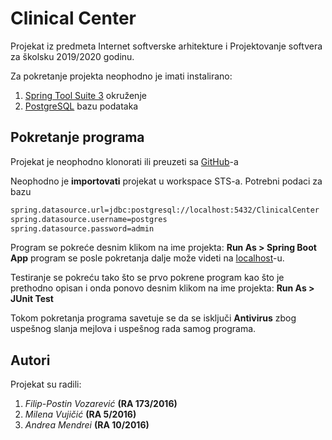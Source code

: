 # Clinical Center

Projekat iz predmeta Internet softverske arhitekture i Projektovanje softvera za školsku 2019/2020 godinu.

Za pokretanje projekta neophodno je imati instalirano:
   1) [Spring Tool Suite 3](https://spring.io/tools3/sts/all) okruženje
   2) [PostgreSQL](https://www.postgresql.org/download/) bazu podataka

## Pokretanje programa

Projekat je neophodno klonorati ili preuzeti sa [GitHub](https://github.com/MilenaVujicic/ClinicalCenter)-a

Neophodno je **importovati** projekat u workspace STS-a.
Potrebni podaci za bazu 
```bash
spring.datasource.url=jdbc:postgresql://localhost:5432/ClinicalCenter
spring.datasource.username=postgres
spring.datasource.password=admin
```
Program se pokreće desnim klikom na ime projekta: **Run As > Spring Boot App** program se posle pokretanja dalje može videti na [localhost](http://localhost:8080)-u.

Testiranje se pokreću tako što se prvo pokrene program kao što je prethodno opisan i onda ponovo desnim klikom na ime projekta: **Run As > JUnit Test**

Tokom pokretanja programa savetuje se da se isključi **Antivirus** zbog uspešnog slanja mejlova i uspešnog rada samog programa.

## Autori
Projekat su radili:
1) *Filip-Postin Vozarević* **(RA 173/2016)**
2) *Milena Vujičić* **(RA 5/2016)**
3) *Andrea Mendrei* **(RA 10/2016)**
